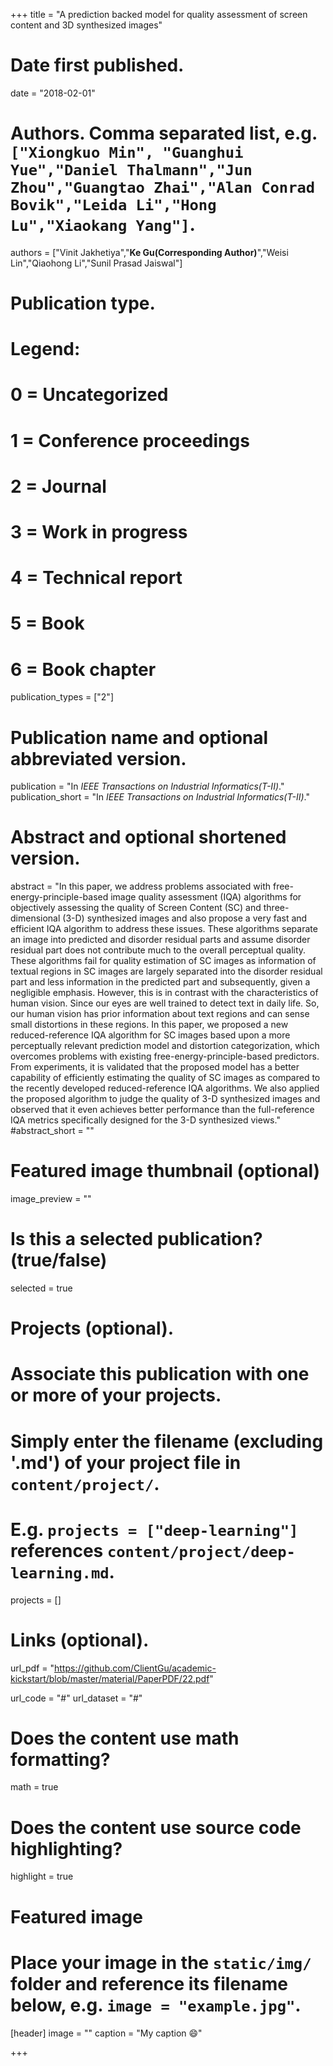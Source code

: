 +++
title = "A prediction backed model for quality assessment of screen content and 3D synthesized images"

# Date first published.
date = "2018-02-01"

# Authors. Comma separated list, e.g. `["Xiongkuo Min", "Guanghui Yue","Daniel Thalmann","Jun Zhou","Guangtao Zhai","Alan Conrad Bovik","Leida Li","Hong Lu","Xiaokang Yang"]`.
authors = ["Vinit Jakhetiya","**Ke Gu(Corresponding Author)**","Weisi Lin","Qiaohong Li","Sunil Prasad Jaiswal"]
# Publication type.
# Legend:
# 0 = Uncategorized
# 1 = Conference proceedings
# 2 = Journal
# 3 = Work in progress
# 4 = Technical report
# 5 = Book
# 6 = Book chapter
publication_types = ["2"]

# Publication name and optional abbreviated version.
publication = "In *IEEE Transactions on Industrial Informatics(T-II)*."
publication_short = "In *IEEE Transactions on Industrial Informatics(T-II)*."

# Abstract and optional shortened version.
abstract = "In this paper, we address problems associated with free-energy-principle-based image quality assessment (IQA) algorithms for objectively assessing the quality of Screen Content (SC) and three-dimensional (3-D) synthesized images and also propose a very fast and efficient IQA algorithm to address these issues. These algorithms separate an image into predicted and disorder residual parts and assume disorder residual part does not contribute much to the overall perceptual quality. These algorithms fail for quality estimation of SC images as information of textual regions in SC images are largely separated into the disorder residual part and less information in the predicted part and subsequently, given a negligible emphasis. However, this is in contrast with the characteristics of human vision. Since our eyes are well trained to detect text in daily life. So, our human vision has prior information about text regions and can sense small distortions in these regions. In this paper, we proposed a new reduced-reference IQA algorithm for SC images based upon a more perceptually relevant prediction model and distortion categorization, which overcomes problems with existing free-energy-principle-based predictors. From experiments, it is validated that the proposed model has a better capability of efficiently estimating the quality of SC images as compared to the recently developed reduced-reference IQA algorithms. We also applied the proposed algorithm to judge the quality of 3-D synthesized images and observed that it even achieves better performance than the full-reference IQA metrics specifically designed for the 3-D synthesized views."
#abstract_short = ""

# Featured image thumbnail (optional)
image_preview = ""

# Is this a selected publication? (true/false)
selected = true

# Projects (optional).
#   Associate this publication with one or more of your projects.
#   Simply enter the filename (excluding '.md') of your project file in `content/project/`.
#   E.g. `projects = ["deep-learning"]` references `content/project/deep-learning.md`.
projects = []

# Links (optional).
url_pdf = "https://github.com/ClientGu/academic-kickstart/blob/master/material/PaperPDF/22.pdf"

url_code = "#"
url_dataset = "#"


# Does the content use math formatting?
math = true

# Does the content use source code highlighting?
highlight = true

# Featured image
# Place your image in the `static/img/` folder and reference its filename below, e.g. `image = "example.jpg"`.
[header]
image = ""
caption = "My caption 😄"

+++
